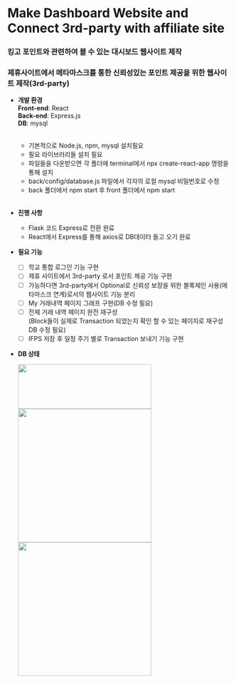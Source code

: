 # Make Dashboard Website and Connect 3rd-party with affiliate site

### 킹고 포인트와 관련하여 볼 수 있는 대시보드 웹사이트 제작
### 제휴사이트에서 메타마스크를 통한 신뢰성있는 포인트 제공을 위한 웹사이트 제작(3rd-party)
 
*  **개발 환경**  <br>
        **Front-end**: React  
        **Back-end**: Express.js  
        **DB**: mysql <br>   
        <ul> <li> 기본적으로 Node.js, npm, mysql 설치필요<br>
             <li> 필요 라이브러리들 설치 필요<br>
             <li> 파일들을 다운받으면 각 폴더에 terminal에서 npx create-react-app 명령을 통해 설치<br>
             <li>back/config/database.js 파일에서 각자의 로컬 mysql 비밀번호로 수정  <br>
             <li>back 폴더에서 npm start 후 front 폴더에서 npm start   <br>
        </ul> <br>
*  **진행 사항** 
    * Flask 코드 Express로 전환 완료
    * React에서 Express를 통해 axios로 DB데이터 들고 오기 완료<br>

*  **필요 기능**   
    - [ ] 학교 통합 로그인 기능 구현
    - [ ] 제휴 사이트에서 3rd-party 로서 포인트 제공 기능 구현
    - [ ] 가능하다면 3rd-party에서 Optional로 
    신뢰성 보장을 위한 블록체인 사용(메타마스크 연계)로서의 웹사이트 기능 분리
    - [ ] My 거래내역 페이지 그래프 구현(DB 수정 필요)  
    - [ ] 전체 거래 내역 페이지 완전 재구성  
        (Block들이 실제로 Transaction 되었는지 확인 할 수 있는 페이지로 재구성 DB 수정 필요)
    - [ ] IFPS 저장 후 일정 주기 별로 Transaction 보내기 기능 구현 <br>

 * **DB 상태**   
 
    <img src="https://user-images.githubusercontent.com/37110949/148679520-5216656b-f02d-4397-844e-c294d19a75d7.PNG" width ="300px" height="100px">

    <img src="https://user-images.githubusercontent.com/37110949/148679585-f47ed9ea-4fa2-411d-9897-5f440d68a825.png" width ="300px" height="300px">   
    <img src="https://user-images.githubusercontent.com/37110949/148679604-fca82a68-764f-43cb-a949-e2191627e67c.png" width ="300px" height="300px">